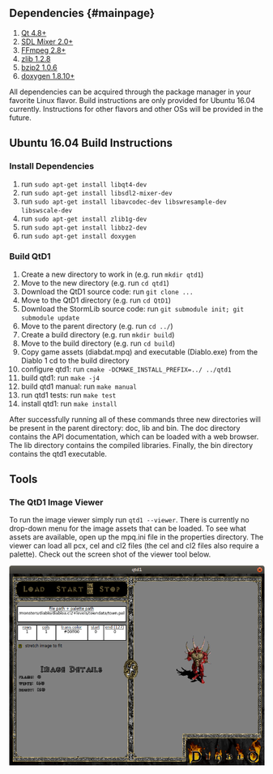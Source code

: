 ## Dependencies {#mainpage}
1. [Qt 4.8+](http://doc.qt.io/qt-4.8/)
2. [SDL Mixer 2.0+](https://www.libsdl.org/projects/SDL_mixer/)
3. [FFmpeg 2.8+](https://ffmpeg.org/download.html)
4. [zlib 1.2.8](https://www.zlib.net/)
5. [bzip2 1.0.6](http://www.bzip.org/downloads.html)
6. [doxygen 1.8.10+](http://www.stack.nl/~dimitri/doxygen/)

All dependencies can be acquired through the package manager in your favorite
Linux flavor. Build instructions are only provided for Ubuntu 16.04 currently.
Instructions for other flavors and other OSs will be provided in the future.

## Ubuntu 16.04 Build Instructions

### Install Dependencies
1. run `sudo apt-get install libqt4-dev`
2. run `sudo apt-get install libsdl2-mixer-dev`
3. run `sudo apt-get install libavcodec-dev libswresample-dev libswscale-dev`
4. run `sudo apt-get install zlib1g-dev`
5. run `sudo apt-get install libbz2-dev`
6. run `sudo apt-get install doxygen`

### Build QtD1
1. Create a new directory to work in (e.g. run `mkdir qtd1`)
2. Move to the new directory (e.g. run `cd qtd1`)
3. Download the QtD1 source code: run `git clone ...`
4. Move to the QtD1 directory (e.g. run `cd QtD1`)
5. Download the StormLib source code: run `git submodule init; git submodule update`
6. Move to the parent directory (e.g. run `cd ../`)
7. Create a build directory (e.g. run `mkdir build`)
8. Move to the build directory (e.g. run `cd build`)
9. Copy game assets (diabdat.mpq) and executable (Diablo.exe) from the Diablo 1
   cd to the build directory
10. configure qtd1: run `cmake -DCMAKE_INSTALL_PREFIX=../ ../qtd1`
11. build qtd1: run `make -j4`
12. build qtd1 manual: run `make manual`
13. run qtd1 tests: run `make test`
14. install qtd1: run `make install`

After successfully running all of these commands three new directories will be
present in the parent directory: doc, lib and bin. The doc directory contains
the API documentation, which can be loaded with a web browser. The lib
directory contains the compiled libraries. Finally, the bin directory contains
the qtd1 executable.

## Tools

### The QtD1 Image Viewer
To run the image viewer simply run `qtd1 --viewer`. There is currently
no drop-down menu for the image assets that can be loaded. To see what assets
are available, open up the mpq.ini file in the properties directory. The viewer
can load all pcx, cel and cl2 files (the cel and cl2 files also require a
palette). Check out the screen shot of the viewer tool below.

![QtD1 Image Viewer (qtd1 --viewer)](doc/images/image_viewer.png)
